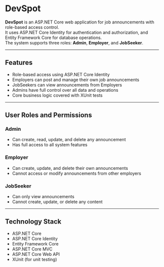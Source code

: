 # DevSpot

**DevSpot** is an ASP.NET Core web application for job announcements with role-based access control.  
It uses ASP.NET Core Identity for authentication and authorization, and Entity Framework Core for database operations.  
The system supports three roles: **Admin**, **Employer**, and **JobSeeker**.

---

## Features

- Role-based access using ASP.NET Core Identity  
- Employers can post and manage their own job announcements  
- JobSeekers can view announcements from Employers  
- Admins have full control over all data and operations  
- Core business logic covered with XUnit tests  

---

## User Roles and Permissions

### Admin
- Can create, read, update, and delete any announcement  
- Has full access to all system features  

### Employer
- Can create, update, and delete their own announcements  
- Cannot access or modify announcements from other employers  

### JobSeeker
- Can only view announcements  
- Cannot create, update, or delete any content  

---

## Technology Stack

- ASP.NET Core  
- ASP.NET Core Identity  
- Entity Framework Core  
- ASP.NET Core MVC  
- ASP.NET Core Web API  
- XUnit (for unit testing)  
